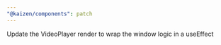```yaml
---
"@kaizen/components": patch
---
```


Update the VideoPlayer render to wrap the window logic in a useEffect
